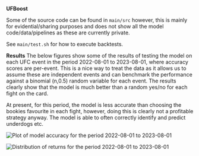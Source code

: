 **UFBoost**

Some of the source code can be found in `main/src` however, this is mainly for evidential/sharing purposes and does not show all the model code/data/pipelines as these are currently private. 

See `main/test.sh` for how to execute backtests. 

**Results**
The below figures show some of the results of testing the model on each UFC event in the period 2022-08-01 to 2023-08-01, where accuracy scores are per-event. This is a nice way to treat the data as it allows us to assume these are independent events and can benchmark the performance against a binomial (n,0.5) random variable for each event. The results clearly show that the model is much better than a random yes/no for each fight on the card. 

At present, for this period, the model is less accurate than choosing the bookies favourite in each fight, however, doing this is clearly not a profitable strategy anyway. The model is able to often correctly identify and predict underdogs etc. 

![Plot of model accuracy for the period 2022-08-01 to 2023-08-01](./figs/Acc.jpeg)

![Distribution of returns for the period 2022-08-01 to 2023-08-01](./figs/dist.jpeg)
